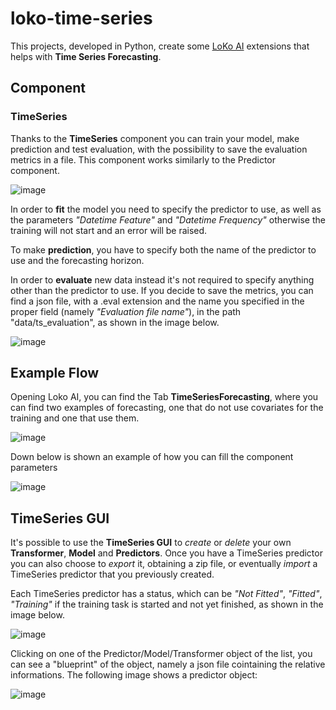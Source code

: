 # loko-time-series


This projects, developed in Python, create some [LoKo AI](https://github.com/loko-ai/loko/tree/development) extensions that helps with **Time Series Forecasting**. 


## Component

### TimeSeries


Thanks to the **TimeSeries** component you can train your model, make prediction and test evaluation, with the possibility to save the evaluation metrics in a file. This component works similarly to the Predictor component.


![image](https://user-images.githubusercontent.com/34518514/196521744-7a0d543f-5f7f-4ac1-9847-ab4fcec1fc48.png)


In order to **fit** the model you need to specify the predictor to use, as well as the parameters *"Datetime Feature"* and *"Datetime Frequency"* otherwise the training will not start and an error will be raised.

To make **prediction**, you have to specify both the name of the predictor to use and the forecasting horizon. 

In order to **evaluate** new data instead it's not required to specify anything other than the predictor to use. If you decide to save the metrics, you can find a json file, with a .eval extension and the name you specified in the proper field (namely *"Evaluation file name"*), in the path "data/ts_evaluation", as shown in the image below.

![image](https://user-images.githubusercontent.com/34518514/196524919-865e3456-003f-4cf6-b5ae-4d15533399d1.png)


## Example Flow


Opening Loko AI, you can find the Tab **TimeSeriesForecasting**, where you can find two examples of forecasting, one that do not use covariates for the training and one that use them.


![image](https://user-images.githubusercontent.com/34518514/196522275-ffcfb7f2-9776-4747-a02e-9916b3e58fef.png)


Down below is shown an example of how you can fill the component parameters

![image](https://user-images.githubusercontent.com/34518514/196522586-7da8cf09-69f7-42e2-9d3b-2f6205a163a2.png)




## TimeSeries GUI
It's possible to use the **TimeSeries GUI** to *create* or *delete* your own **Transformer**, **Model** and **Predictors**. Once you have a TimeSeries predictor you can also choose to *export* it, obtaining a zip file, or eventually *import* a TimeSeries predictor that you previously created. 


Each TimeSeries predictor has a status, which can be *"Not Fitted"*, *"Fitted"*, *"Training"* if the training task is started and not yet finished, as shown in the image below.


![image](https://user-images.githubusercontent.com/34518514/196519914-5591be53-0c0f-4b07-af14-8a89373f1e39.png)


Clicking on one of the Predictor/Model/Transformer object of the list, you can see a "blueprint" of the object, namely a json file cointaining the relative informations. The following image shows a predictor object:

![image](https://user-images.githubusercontent.com/34518514/196521263-1ec2ee69-3e56-4278-97cc-493a7740cfbf.png)
